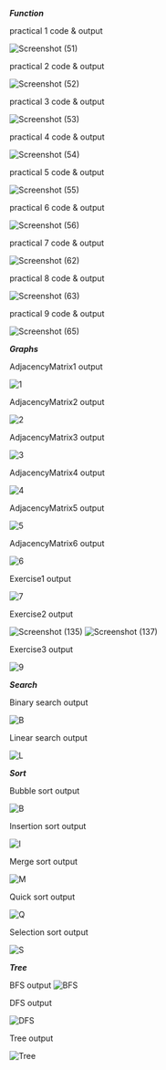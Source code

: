 ***Function***


practical 1 code & output

![Screenshot (51)](https://github.com/user-attachments/assets/8f816244-a511-4093-86f9-f61f1d570841)

practical 2 code & output

![Screenshot (52)](https://github.com/user-attachments/assets/29591383-914f-4a7d-9f5b-e6c3c1b743bb)

practical 3 code & output

![Screenshot (53)](https://github.com/user-attachments/assets/7cacf8f6-0129-413e-8d89-efcca9e0273e)

practical 4 code & output

![Screenshot (54)](https://github.com/user-attachments/assets/18a8d3fa-8fea-4ed2-8196-79b3bd89b7b0)

practical 5 code & output

![Screenshot (55)](https://github.com/user-attachments/assets/2df214cf-8250-4128-b953-b98d14c020f7)

practical 6 code & output

![Screenshot (56)](https://github.com/user-attachments/assets/38a07d32-23d1-4f32-b53a-d4c993ebdb96)

practical 7 code & output

![Screenshot (62)](https://github.com/user-attachments/assets/b1569355-2d17-4b17-8433-f7b2b4e8b8d5)

practical 8 code & output

![Screenshot (63)](https://github.com/user-attachments/assets/e3ab5dd9-1e51-4796-8687-c812e7bd3370)

practical 9 code & output

![Screenshot (65)](https://github.com/user-attachments/assets/a0bb6c4d-628e-4269-bf53-f72571fece81)





***Graphs***


AdjacencyMatrix1 output

![1](https://github.com/user-attachments/assets/c676030d-24b7-4d54-b544-a0fc61e81549)

AdjacencyMatrix2 output

![2](https://github.com/user-attachments/assets/e732d783-cbad-4a2b-a97e-0486c98767d4)

AdjacencyMatrix3 output

![3](https://github.com/user-attachments/assets/cef84168-b855-4619-8cca-e7318b0950d0)

AdjacencyMatrix4 output

![4](https://github.com/user-attachments/assets/f7aa36fd-105f-4d4f-91e5-25750c02c29d)

AdjacencyMatrix5 output

![5](https://github.com/user-attachments/assets/1d7dd100-aa9b-4b14-8b15-1a4fb02d1031)

AdjacencyMatrix6 output

![6](https://github.com/user-attachments/assets/4acc169a-077d-4941-a35b-00f816c9e595)

Exercise1 output

![7](https://github.com/user-attachments/assets/06f806ea-a7e8-4410-a7ab-227313c4dd99)

Exercise2 output

![Screenshot (135)](https://github.com/user-attachments/assets/a1fa8935-8405-4781-a8f7-0d4ad89fc89f)
 ![Screenshot (137)](https://github.com/user-attachments/assets/1ced5156-f66b-4ba6-81cb-9b7588c9c2b8)

Exercise3 output

![9](https://github.com/user-attachments/assets/21926ebc-eaaf-4a57-896d-046f59cfe826)





***Search***


Binary search output

![B](https://github.com/user-attachments/assets/57ed603f-a5d5-4edb-8cef-94dc1c17d90e)

Linear search output

![L](https://github.com/user-attachments/assets/68d702c7-383d-4d84-b835-2bc0c9713251)





***Sort***


Bubble sort output

![B](https://github.com/user-attachments/assets/c4a2bdea-de1f-444d-80f6-f3304d814292)

Insertion sort output

![I](https://github.com/user-attachments/assets/6ed5e60a-d408-41e3-b190-4b90fef4fe44)

Merge sort output

![M](https://github.com/user-attachments/assets/4f38700e-055a-4afc-ac6d-640273fa1724)

Quick sort output

![Q](https://github.com/user-attachments/assets/04a56d19-df62-4fd4-a084-1a8fadc74c09)

Selection sort output

![S](https://github.com/user-attachments/assets/bcb439d3-6d34-4977-95ff-80f32dc05083)





***Tree***


BFS output
![BFS](https://github.com/user-attachments/assets/2e3a2cf2-e619-4b10-8815-b24b5b9a2c44)

DFS output

![DFS](https://github.com/user-attachments/assets/53ceb1fe-fec8-47eb-8c54-ee8402a5ffda)

Tree output

![Tree](https://github.com/user-attachments/assets/b64045ed-2c45-4e0e-aaf0-5ff96ce993da)






